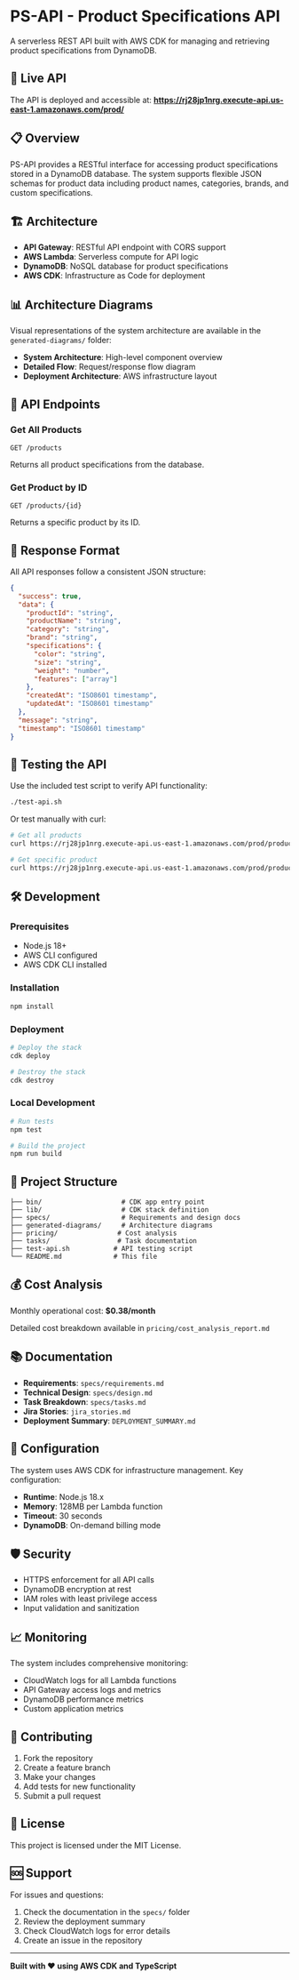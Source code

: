 # PS-API - Product Specifications API

A serverless REST API built with AWS CDK for managing and retrieving product specifications from DynamoDB.

## 🚀 Live API

The API is deployed and accessible at: **https://rj28jp1nrg.execute-api.us-east-1.amazonaws.com/prod/**

## 📋 Overview

PS-API provides a RESTful interface for accessing product specifications stored in a DynamoDB database. The system supports flexible JSON schemas for product data including product names, categories, brands, and custom specifications.

## 🏗️ Architecture

- **API Gateway**: RESTful API endpoint with CORS support
- **AWS Lambda**: Serverless compute for API logic
- **DynamoDB**: NoSQL database for product specifications
- **AWS CDK**: Infrastructure as Code for deployment

## 📊 Architecture Diagrams

Visual representations of the system architecture are available in the `generated-diagrams/` folder:

- **System Architecture**: High-level component overview
- **Detailed Flow**: Request/response flow diagram  
- **Deployment Architecture**: AWS infrastructure layout

## 🔗 API Endpoints

### Get All Products
```
GET /products
```
Returns all product specifications from the database.

### Get Product by ID
```
GET /products/{id}
```
Returns a specific product by its ID.

## 📝 Response Format

All API responses follow a consistent JSON structure:

```json
{
  "success": true,
  "data": {
    "productId": "string",
    "productName": "string", 
    "category": "string",
    "brand": "string",
    "specifications": {
      "color": "string",
      "size": "string",
      "weight": "number",
      "features": ["array"]
    },
    "createdAt": "ISO8601 timestamp",
    "updatedAt": "ISO8601 timestamp"
  },
  "message": "string",
  "timestamp": "ISO8601 timestamp"
}
```

## 🧪 Testing the API

Use the included test script to verify API functionality:

```bash
./test-api.sh
```

Or test manually with curl:

```bash
# Get all products
curl https://rj28jp1nrg.execute-api.us-east-1.amazonaws.com/prod/products

# Get specific product
curl https://rj28jp1nrg.execute-api.us-east-1.amazonaws.com/prod/products/PROD001
```

## 🛠️ Development

### Prerequisites

- Node.js 18+ 
- AWS CLI configured
- AWS CDK CLI installed

### Installation

```bash
npm install
```

### Deployment

```bash
# Deploy the stack
cdk deploy

# Destroy the stack
cdk destroy
```

### Local Development

```bash
# Run tests
npm test

# Build the project
npm run build
```

## 📁 Project Structure

```
├── bin/                    # CDK app entry point
├── lib/                    # CDK stack definition
├── specs/                  # Requirements and design docs
├── generated-diagrams/     # Architecture diagrams
├── pricing/               # Cost analysis
├── tasks/                 # Task documentation
├── test-api.sh           # API testing script
└── README.md             # This file
```

## 💰 Cost Analysis

Monthly operational cost: **$0.38/month**

Detailed cost breakdown available in `pricing/cost_analysis_report.md`

## 📚 Documentation

- **Requirements**: `specs/requirements.md`
- **Technical Design**: `specs/design.md` 
- **Task Breakdown**: `specs/tasks.md`
- **Jira Stories**: `jira_stories.md`
- **Deployment Summary**: `DEPLOYMENT_SUMMARY.md`

## 🔧 Configuration

The system uses AWS CDK for infrastructure management. Key configuration:

- **Runtime**: Node.js 18.x
- **Memory**: 128MB per Lambda function
- **Timeout**: 30 seconds
- **DynamoDB**: On-demand billing mode

## 🛡️ Security

- HTTPS enforcement for all API calls
- DynamoDB encryption at rest
- IAM roles with least privilege access
- Input validation and sanitization

## 📈 Monitoring

The system includes comprehensive monitoring:

- CloudWatch logs for all Lambda functions
- API Gateway access logs and metrics
- DynamoDB performance metrics
- Custom application metrics

## 🤝 Contributing

1. Fork the repository
2. Create a feature branch
3. Make your changes
4. Add tests for new functionality
5. Submit a pull request

## 📄 License

This project is licensed under the MIT License.

## 🆘 Support

For issues and questions:

1. Check the documentation in the `specs/` folder
2. Review the deployment summary
3. Check CloudWatch logs for error details
4. Create an issue in the repository

---

**Built with ❤️ using AWS CDK and TypeScript**
